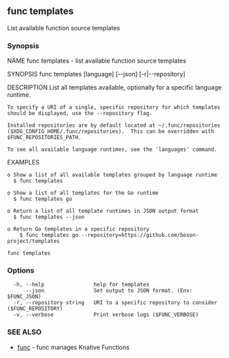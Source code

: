 ## func templates

List available function source templates

### Synopsis


NAME
	func templates - list available function source templates

SYNOPSIS
	func templates [language] [--json] [-r|--repository]

DESCRIPTION
	List all templates available, optionally for a specific language runtime.

	To specify a URI of a single, specific repository for which templates
	should be displayed, use the --repository flag.

	Installed repositories are by default located at ~/.func/repositories
	($XDG_CONFIG_HOME/.func/repositories).  This can be overridden with
	$FUNC_REPOSITORIES_PATH.

	To see all available language runtimes, see the 'languages' command.


EXAMPLES

	o Show a list of all available templates grouped by language runtime
	  $ func templates

	o Show a list of all templates for the Go runtime
	  $ func templates go

	o Return a list of all template runtimes in JSON output format
	  $ func templates --json

	o Return Go templates in a specific repository
		$ func templates go --repository=https://github.com/boson-project/templates


```
func templates
```

### Options

```
  -h, --help                help for templates
      --json                Set output to JSON format. (Env: $FUNC_JSON)
  -r, --repository string   URI to a specific repository to consider ($FUNC_REPOSITORY)
  -v, --verbose             Print verbose logs ($FUNC_VERBOSE)
```

### SEE ALSO

* [func](func.md)	 - func manages Knative Functions

